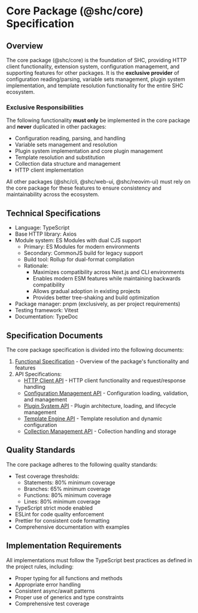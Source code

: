 # Core Package (@shc/core) Specification

## Overview

The core package (@shc/core) is the foundation of SHC, providing HTTP client functionality, extension system, configuration management, and supporting features for other packages. It is the **exclusive provider** of configuration reading/parsing, variable sets management, plugin system implementation, and template resolution functionality for the entire SHC ecosystem.

### Exclusive Responsibilities

The following functionality **must only** be implemented in the core package and **never** duplicated in other packages:

- Configuration reading, parsing, and handling
- Variable sets management and resolution
- Plugin system implementation and core plugin management
- Template resolution and substitution
- Collection data structure and management
- HTTP client implementation

All other packages (@shc/cli, @shc/web-ui, @shc/neovim-ui) must rely on the core package for these features to ensure consistency and maintainability across the ecosystem.

## Technical Specifications

- Language: TypeScript
- Base HTTP library: Axios
- Module system: ES Modules with dual CJS support
  - Primary: ES Modules for modern environments
  - Secondary: CommonJS build for legacy support
  - Build tool: Rollup for dual-format compilation
  - Rationale:
    - Maximizes compatibility across Next.js and CLI environments
    - Enables modern ESM features while maintaining backwards compatibility
    - Allows gradual adoption in existing projects
    - Provides better tree-shaking and build optimization
- Package manager: pnpm (exclusively, as per project requirements)
- Testing framework: Vitest
- Documentation: TypeDoc

## Specification Documents

The core package specification is divided into the following documents:

1. [Functional Specification](./functional-spec.md) - Overview of the package's functionality and features
2. API Specifications:
   - [HTTP Client API](./api/http-client.md) - HTTP client functionality and request/response handling
   - [Configuration Management API](./api/config-manager.md) - Configuration loading, validation, and management
   - [Plugin System API](./api/plugin-system.md) - Plugin architecture, loading, and lifecycle management
   - [Template Engine API](./api/template-engine.md) - Template resolution and dynamic configuration
   - [Collection Management API](./api/collection-manager.md) - Collection handling and storage

## Quality Standards

The core package adheres to the following quality standards:

- Test coverage thresholds:
  - Statements: 80% minimum coverage
  - Branches: 65% minimum coverage
  - Functions: 80% minimum coverage
  - Lines: 80% minimum coverage
- TypeScript strict mode enabled
- ESLint for code quality enforcement
- Prettier for consistent code formatting
- Comprehensive documentation with examples

## Implementation Requirements

All implementations must follow the TypeScript best practices as defined in the project rules, including:

- Proper typing for all functions and methods
- Appropriate error handling
- Consistent async/await patterns
- Proper use of generics and type constraints
- Comprehensive test coverage
